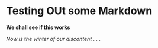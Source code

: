 # Testing OUt some Markdown
**We shall see if this works**

*Now is the winter of our discontent . . .*

